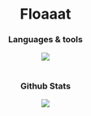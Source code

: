 <h1 align="center">Floaaat</h1>

<h3 align="center">Languages & tools</h2>
<div align="center">
    <img src="https://skillicons.dev/icons?i=py,fastapi,rust,html,css,lua,bash,markdown,sqlite,git,github,neovim,vscode,pycharm&perline=7" />
</div>
<h1></h1>

<h3 align="center">Github Stats</h2>
<div align="center">
    <img src="https://streak-stats.demolab.com?user=floaaat&theme=catppuccin-macchiato&hide_border=true&border_radius=10"/>
</div>
<h1></h1>
